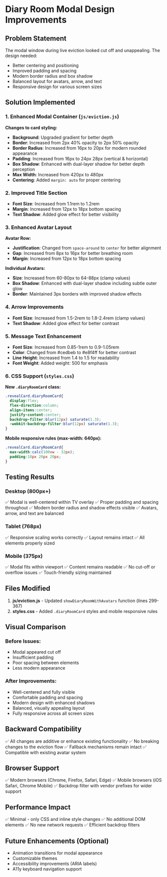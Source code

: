 # Diary Room Modal Design Improvements

## Problem Statement
The modal window during live eviction looked cut off and unappealing. The design needed:
- Better centering and positioning
- Improved padding and spacing
- Modern border radius and box shadow
- Balanced layout for avatars, arrow, and text
- Responsive design for various screen sizes

## Solution Implemented

### 1. Enhanced Modal Container (`js/eviction.js`)
**Changes to card styling:**
- **Background**: Upgraded gradient for better depth
- **Border**: Increased from 2px 40% opacity to 2px 50% opacity
- **Border Radius**: Increased from 16px to 20px for modern rounded appearance
- **Padding**: Increased from 16px to 24px 28px (vertical & horizontal)
- **Box Shadow**: Enhanced with dual-layer shadow for better depth perception
- **Max Width**: Increased from 420px to 480px
- **Centering**: Added `margin: auto` for proper centering

### 2. Improved Title Section
- **Font Size**: Increased from 1.1rem to 1.2rem
- **Margin**: Increased from 12px to 18px bottom spacing
- **Text Shadow**: Added glow effect for better visibility

### 3. Enhanced Avatar Layout
**Avatar Row:**
- **Justification**: Changed from `space-around` to `center` for better alignment
- **Gap**: Increased from 8px to 16px for better breathing room
- **Margin**: Increased from 12px to 18px bottom spacing

**Individual Avatars:**
- **Size**: Increased from 60-80px to 64-88px (clamp values)
- **Box Shadow**: Enhanced with dual-layer shadow including subtle outer glow
- **Border**: Maintained 3px borders with improved shadow effects

### 4. Arrow Improvements
- **Font Size**: Increased from 1.5-2rem to 1.8-2.4rem (clamp values)
- **Text Shadow**: Added glow effect for better contrast

### 5. Message Text Enhancement
- **Font Size**: Increased from 0.85-1rem to 0.9-1.05rem
- **Color**: Changed from #cedbeb to #e8f4ff for better contrast
- **Line Height**: Increased from 1.4 to 1.5 for readability
- **Font Weight**: Added weight: 500 for emphasis

### 6. CSS Support (`styles.css`)

**New `.diaryRoomCard` class:**
```css
.revealCard.diaryRoomCard{
  display:flex; 
  flex-direction:column; 
  align-items:center; 
  justify-content:center;
  backdrop-filter:blur(12px) saturate(1.3); 
  -webkit-backdrop-filter:blur(12px) saturate(1.3);
}
```

**Mobile responsive rules (max-width: 640px):**
```css
.revealCard.diaryRoomCard{
  max-width:calc(100vw - 32px);
  padding:18px 20px 20px;
}
```

## Testing Results

### Desktop (800px+)
✅ Modal is well-centered within TV overlay
✅ Proper padding and spacing throughout
✅ Modern border radius and shadow effects visible
✅ Avatars, arrow, and text are balanced

### Tablet (768px)
✅ Responsive scaling works correctly
✅ Layout remains intact
✅ All elements properly sized

### Mobile (375px)
✅ Modal fits within viewport
✅ Content remains readable
✅ No cut-off or overflow issues
✅ Touch-friendly sizing maintained

## Files Modified
1. **js/eviction.js** - Updated `showDiaryRoomWithAvatars` function (lines 299-367)
2. **styles.css** - Added `.diaryRoomCard` styles and mobile responsive rules

## Visual Comparison

### Before Issues:
- Modal appeared cut off
- Insufficient padding
- Poor spacing between elements
- Less modern appearance

### After Improvements:
- Well-centered and fully visible
- Comfortable padding and spacing
- Modern design with enhanced shadows
- Balanced, visually appealing layout
- Fully responsive across all screen sizes

## Backward Compatibility
✅ All changes are additive or enhance existing functionality
✅ No breaking changes to the eviction flow
✅ Fallback mechanisms remain intact
✅ Compatible with existing avatar system

## Browser Support
✅ Modern browsers (Chrome, Firefox, Safari, Edge)
✅ Mobile browsers (iOS Safari, Chrome Mobile)
✅ Backdrop filter with vendor prefixes for wider support

## Performance Impact
✅ Minimal - only CSS and inline style changes
✅ No additional DOM elements
✅ No new network requests
✅ Efficient backdrop filters

## Future Enhancements (Optional)
- Animation transitions for modal appearance
- Customizable themes
- Accessibility improvements (ARIA labels)
- A11y keyboard navigation support

